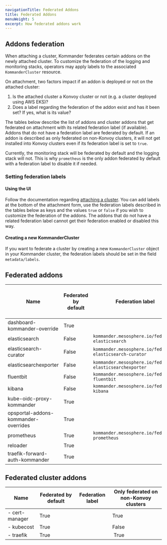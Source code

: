 ```yaml
---
navigationTitle: Federated Addons
title: Federated Addons
menuWeight: 5
excerpt: How federated addons work
---
```


## Addons federation

When attaching a cluster, Kommander federates certain addons on the newly attached cluster. To customize the federation of the logging and monitoring stacks, operators may apply labels to the associated `KommanderCluster` resource.

On attachment, two factors impact if an addon is deployed or not on the attached cluster:
1. Is the attached cluster a Konvoy cluster or not (e.g. a cluster deployed using AWS EKS)?
2. Does a label regarding the federation of the addon exist and has it been set? If yes, what is its value?

The tables below describe the list of addons and cluster addons that get federated on attachment with its related federation label (if available). Addons that do not have a federation label are federated by default. If an addon is described as only federated on non-Konvoy clusters, it will not get installed into Konvoy clusters even if its federation label is set to `true`.

Currently, the monitoring stack will be federated by default and the logging stack will not. This is why `prometheus` is the only addon federated by default with a federation label to disable it if needed.

### Setting federation labels

#### Using the UI

Follow the documentation regarding [attaching a cluster](/dkp/kommander/latest/clusters/attach-cluster/). You can add labels at the bottom of the attachment form, use the federation labels described in the tables below as keys and the values `true` or `false` if you wish to customize the federation of the addons. The addons that do not have a related federation label cannot get their federation enabled or disabled this way.

#### Creating a new KommanderCluster

If you want to federate a cluster by creating a new `KommanderCluster` object in your Kommander cluster, the federation labels should be set in the field `metadata/labels`.

## Federated addons

| Name | Federated by default | Federation label | Only federated on non-Konvoy clusters |
|------------|----------------|----------------|----------------|
| dashboard-kommander-override | True | | False |
| elasticsearch | False | `kommander.mesosphere.io/federate-elasticsearch` | True |
| elasticsearch-curator | False | `kommander.mesosphere.io/federate-elasticsearch-curator` | True |
| elasticsearchexporter | False | `kommander.mesosphere.io/federate-elasticsearchexporter` | True |
| fluentbit | False | `kommander.mesosphere.io/federate-fluentbit` | True |
| kibana | False | `kommander.mesosphere.io/federate-kibana` | True |
| kube-oidc-proxy-kommander | True | | False |
| opsportal-addons-kommander-overrides | True | | False |
| prometheus | True | `kommander.mesosphere.io/federate-prometheus` | True |
| reloader | True | | True |
| traefik-forward-auth-kommander | True | | False |

## Federated cluster addons

| Name | Federated by default | Federation label | Only federated on non-Konvoy clusters |
|------------|----------------|----------------|----------------|
- cert-manager | True | | True |
- kubecost | True | | False |
- traefik | True | | True |
